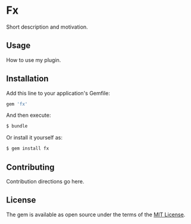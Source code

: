 # Fx
Short description and motivation.

## Usage
How to use my plugin.

## Installation
Add this line to your application's Gemfile:

```ruby
gem 'fx'
```

And then execute:
```bash
$ bundle
```

Or install it yourself as:
```bash
$ gem install fx
```

## Contributing
Contribution directions go here.

## License
The gem is available as open source under the terms of the [MIT License](http://opensource.org/licenses/MIT).
